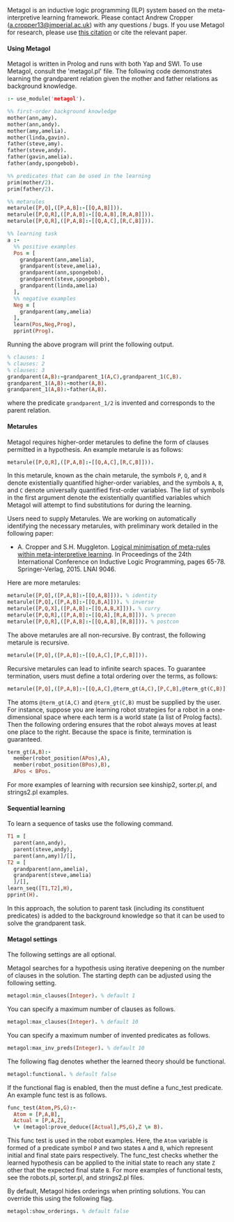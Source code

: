 Metagol is an inductive logic programming (ILP) system based on the meta-interpretive learning framework. Please contact Andrew Cropper (a.cropper13@imperial.ac.uk) with any questions / bugs. If you use Metagol for research, please use [this citation](https://raw.githubusercontent.com/metagol/metagol/master/metagol.bib) or cite the relevant paper.



#### Using Metagol

Metagol is written in Prolog and runs with both Yap and SWI. To use Metagol, consult the 'metagol.pl' file. The following code demonstrates learning the grandparent relation given the mother and father relations as background knowledge.

```prolog
:- use_module('metagol').

%% first-order background knowledge
mother(ann,amy).
mother(ann,andy).
mother(amy,amelia).
mother(linda,gavin).
father(steve,amy).
father(steve,andy).
father(gavin,amelia).
father(andy,spongebob).

%% predicates that can be used in the learning
prim(mother/2).
prim(father/2).

%% metarules
metarule([P,Q],([P,A,B]:-[[Q,A,B]])).
metarule([P,Q,R],([P,A,B]:-[[Q,A,B],[R,A,B]])).
metarule([P,Q,R],([P,A,B]:-[[Q,A,C],[R,C,B]])).

%% learning task
a :-
  %% positive examples
  Pos = [
    grandparent(ann,amelia),
    grandparent(steve,amelia),
    grandparent(ann,spongebob),
    grandparent(steve,spongebob),
    grandparent(linda,amelia)
  ],
  %% negative examples
  Neg = [
    grandparent(amy,amelia)
  ],
  learn(Pos,Neg,Prog),
  pprint(Prog).

```
Running the above program will print the following output.

```prolog
% clauses: 1
% clauses: 2
% clauses: 3
grandparent(A,B):-grandparent_1(A,C),grandparent_1(C,B).
grandparent_1(A,B):-mother(A,B).
grandparent_1(A,B):-father(A,B).
```

where the predicate `grandparent_1/2` is invented and corresponds to the parent relation.

#### Metarules

Metagol requires higher-order metarules to define the form of clauses permitted in a hypothesis. An example metarule is as follows:

```prolog
metarule([P,Q,R],([P,A,B]:-[[Q,A,C],[R,C,B]])).
```

In this metarule, known as the chain metarule, the symbols `P`, `Q`, and `R` denote existentially quantified higher-order variables, and the symbols `A`, `B`, and `C` denote universally quantified first-order variables. The list of symbols in the first argument denote the existentially quantified variables which Metagol will attempt to find substitutions for during the learning.

Users need to supply Metarules. We are working on automatically identifying the necessary metarules, with preliminary work detailed in the following paper:

* A. Cropper and S.H. Muggleton. [Logical minimisation of meta-rules within meta-interpretive learning](http://andrewcropper.com/pubs/ilp14-minmeta.pdf). In Proceedings of the 24th International Conference on Inductive Logic Programming, pages 65-78. Springer-Verlag, 2015. LNAI 9046.

Here are more metarules:

```prolog
metarule([P,Q],([P,A,B]:-[[Q,A,B]])). % identity
metarule([P,Q],([P,A,B]:-[[Q,B,A]])). % inverse
metarule([P,Q,X],([P,A,B]:-[[Q,A,B,X]])). % curry
metarule([P,Q,R],([P,A,B]:-[[Q,A],[R,A,B]])). % precon
metarule([P,Q,R],([P,A,B]:-[[Q,A,B],[R,B]])). % postcon
```

The above metarules are all non-recursive. By contrast, the following metarule is recursive.

```prolog
metarule([P,Q],([P,A,B]:-[[Q,A,C],[P,C,B]])).
```

Recursive metarules can lead to infinite search spaces. To guarantee termination, users must define a total ordering over the terms, as follows:

```prolog
metarule([P,Q],([P,A,B]:-[[Q,A,C],@term_gt(A,C),[P,C,B],@term_gt(C,B)])).
```

The atoms `@term_gt(A,C)` and `@term_gt(C,B)` must be supplied by the user. For instance, suppose you are learning robot strategies for a robot in a one-dimensional space where each term is a world state (a list of Prolog facts). Then the following ordering ensures that the robot always moves at least one place to the right. Because the space is finite, termination is guaranteed.

```prolog
term_gt(A,B):-
  member(robot_position(APos),A),
  member(robot_position(BPos),B),
  APos < BPos.
```
For more examples of learning with recursion see kinship2, sorter.pl, and strings2.pl examples.

<!-- TODO METARULE CONSTRAINTS -->

<!-- TODO Interpreted BK -->

#### Sequential learning

To learn a sequence of tasks use the following command.

```prolog
T1 = [
  parent(ann,andy),
  parent(steve,andy),
  parent(ann,amy)]/[],
T2 = [
  grandparent(ann,amelia),
  grandparent(steve,amelia)
  ]/[],
learn_seq([T1,T2],H),
pprint(H).
```

In this approach, the solution to parent task (including its constituent predicates) is added to the background knowledge so that it can be used to solve the grandparent task.

#### Metagol settings

The following settings are all optional.

Metagol searches for a hypothesis using iterative deepening on the number of clauses in the solution. The starting depth can be adjusted using the following setting.

```prolog
metagol:min_clauses(Integer). % default 1
```
You can specify a maximum number of clauses as follows.

```prolog
metagol:max_clauses(Integer). % default 10
```

You can specify a maximum number of invented predicates as follows.

```prolog
metagol:max_inv_preds(Integer). % default 10
```

The following flag denotes whether the learned theory should be functional.

```prolog
metagol:functional. % default false
```
If the functional flag is enabled, then the must define a func_test predicate. An example func test is as follows.

```prolog
func_test(Atom,PS,G):-
  Atom = [P,A,B],
  Actual = [P,A,Z],
  \+ (metagol:prove_deduce([Actual],PS,G),Z \= B).
```

This func test is used in the robot examples. Here, the `Atom` variable is formed of a predicate symbol `P` and two states `A` and `B`, which represent initial and final state pairs respectively.  The func_test checks whether the learned hypothesis can be applied to the initial state to reach any state `Z` other that the expected final state `B`. For more examples of functional tests, see the robots.pl, sorter.pl, and strings2.pl files.

By default, Metagol hides orderings when printing solutions. You can override this using the following flag.

```prolog
metagol:show_orderings. % default false
```


<!-- ```prolog
metagol:limit_recursion. % default false
```

(TODO) THIS IS NOT YET WORKING IN THE BETA VERSION

```prolog
metagol:fold_theory. % default false
```

(TODO) THIS IS NOT YET WORKING IN THE BETA VERSION -->
